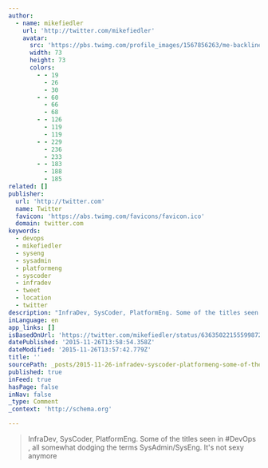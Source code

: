```yaml
---
author:
  - name: mikefiedler
    url: 'http://twitter.com/mikefiedler'
    avatar:
      src: 'https://pbs.twimg.com/profile_images/1567856263/me-backline-outside-crop_bigger.jpg'
      width: 73
      height: 73
      colors:
        - - 19
          - 26
          - 30
        - - 60
          - 66
          - 68
        - - 126
          - 119
          - 119
        - - 229
          - 236
          - 233
        - - 183
          - 188
          - 185
related: []
publisher:
  url: 'http://twitter.com'
  name: Twitter
  favicon: 'https://abs.twimg.com/favicons/favicon.ico'
  domain: twitter.com
keywords:
  - devops
  - mikefiedler
  - syseng
  - sysadmin
  - platformeng
  - syscoder
  - infradev
  - tweet
  - location
  - twitter
description: "InfraDev, SysCoder, PlatformEng. Some of the titles seen in #DevOps , all somewhat dodging the terms SysAdmin/SysEng. It's not sexy anymore"
inLanguage: en
app_links: []
isBasedOnUrl: 'https://twitter.com/mikefiedler/status/636350221555998720'
datePublished: '2015-11-26T13:58:54.358Z'
dateModified: '2015-11-26T13:57:42.779Z'
title: ''
sourcePath: _posts/2015-11-26-infradev-syscoder-platformeng-some-of-the-titles-seen-in.md
published: true
inFeed: true
hasPage: false
inNav: false
_type: Comment
_context: 'http://schema.org'

---
```

> InfraDev&comma; SysCoder&comma; PlatformEng&period; Some of the titles seen in &num;DevOps &comma; all somewhat dodging the terms SysAdmin&sol;SysEng&period; It's not sexy anymore